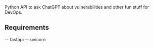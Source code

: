 Python API to ask ChatGPT about vulnerabilities and other fun stuff for DevOps.

## Requirements

-- fastapi
-- uvicorn
